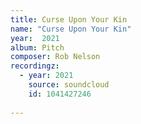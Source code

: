 ```yaml
---
title: Curse Upon Your Kin
name: "Curse Upon Your Kin"
year:  2021
album: Pitch
composer: Rob Nelson
recordingz:
  - year: 2021
    source: soundcloud
    id: 1041427246
 
---
```


